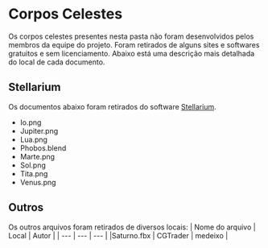 # Corpos Celestes
Os corpos celestes presentes nesta pasta não foram desenvolvidos pelos membros da equipe do projeto. Foram retirados de alguns sites e softwares gratuitos e sem licenciamento. Abaixo está uma descrição mais detalhada do local de cada documento.

## Stellarium
Os documentos abaixo foram retirados do software [Stellarium](https://github.com/Stellarium/stellarium/tree/master/textures).
- Io.png
- Jupiter.png
- Lua.png
- Phobos.blend
- Marte.png
- Sol.png
- Tita.png
- Venus.png

## Outros
Os outros arquivos foram retirados de diversos locais:
| Nome do arquivo | Local | Autor |
| --- | --- | --- |
|Saturno.fbx | CGTrader | medeixo |